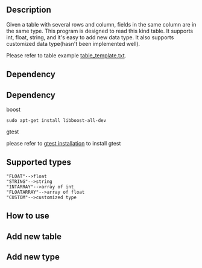 ## Description
Given a table with several rows and column, fields in the same column are in the same type. This program is designed to read this kind table. It supports int, float, string, and it's easy to add new data type. It also supports customized data type(hasn't been implemented well).

Please refer to table example [table_template.txt](https://github.com/zhangdongai/table_reader_Advanced/blob/master/config/table_template.txt).

## Dependency
## Dependency
boost

`sudo apt-get install libboost-all-dev`

gtest

please refer to [gtest installation](https://github.com/zhangdongai/objectpool/blob/master/objectpool/install_gtest.sh) to install gtest

## Supported types
```"INT"-->int
"FLOAT"-->float
"STRING"-->string
"INTARRAY"-->array of int
"FLOATARRAY"-->array of float
"CUSTOM"-->customized type
```
## How to use

## Add new table

## Add new type
